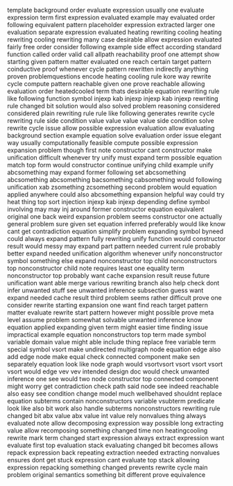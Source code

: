 template background order evaluate expression usually one evaluate expression term first expression evaluated example may evaluated order following equivalent pattern placeholder expression extracted larger one evaluation separate expression evaluated heating rewriting cooling heating rewriting cooling rewriting many case desirable allow expression evaluated fairly free order consider following example side effect according standard function called order valid call allpath reachability proof one attempt show starting given pattern matter evaluated one reach certain target pattern coinductive proof whenever cycle pattern rewritten indirectly anything proven problemquestions encode heating cooling rule kore way rewrite cycle compute pattern reachable given one prove reachable allowing evaluation order heatedcooled term thats desirable equation rewriting rule like following function symbol injexp kab injexp injexp kab injexp rewriting rule changed bit solution would also solved problem reasoning considered considered plain rewriting rule rule like following generates rewrite cycle rewriting rule side condition value value value value side condition solve rewrite cycle issue allow possible expression evaluation allow evaluating background section example equation solve evaluation order issue elegant way usually computationally feasible compute possible expression expansion problem though first note constructor cant constructor make unification difficult whenever try unify must expand term possible equation match top form would constructor continue unifying child example unify abcsomething may expand former following set abcsomething abcsomething abcsomething bacsomething cabsomething would following unification xab zsomething zcsomething second problem would equation applied anywhere could also abcsomething expansion helpful way could try heat thing top sort injection injexp kab injexp depending define symbol involving may may inj around former constructor equation equivalent original one back weird expansion problem seems constructor one actually general problem sure given set equation inferred preferably would like know cant get contradiction equation simplify problem expanding symbol byneed could always expand pattern fully rewriting unify function would constructor result would messy may expand part pattern needed current rule probably better expand needed unification algorithm whenever unify nonconstructor symbol something else expand nonconstructor top child nonconstructors top nonconstructor child note requires least one equality term nonconstructor top probably want cache expansion result reuse future unification want able merge various rewriting branch also help check dont infer unwanted stuff see unwanted inference subsection guess want expand needed cache result third problem seems rather difficult prove one consider rewrite starting expansion one want find reach target pattern matter evaluate rewrite start pattern however might possible prove meta level assume problem somewhat solvable unwanted inference know equation applied expanding given term might easier time finding issue impractical example equation nonconstructors top term made symbol variable domain value might able include thing replace free variable term special symbol vsort make undirected multigraph node equation edge also add edge node make equal check connected component make sen separately equation look like node graph would vsortvsort vsort vsort vsort vsort would edge vev vev intended design doc would check unwanted inference one see would two node constructor top connected component might worry get contradiction check path said node see indeed reachable also easy see condition change model much wellbehaved shouldnt replace equation subterms contain nonconstructors variable vsubterm predicate look like also bit work also handle subterms nonconstructors rewriting rule changed bit abx value abx value int value rely nonvalues thing always evaluated note allow decomposing expression way possible long extracting value allow recomposing something changed time non heatingcooling rewrite mark term changed start expression always extract expression want evaluate first top evaluation stack evaluating changed bit becomes allows repack expression back repeating extraction needed extracting nonvalues ensures dont get stuck expression cant evaluate top stack allowing expression repacking something changed prevents rewrite cycle main problem original semantics something bit different prove equivalence
